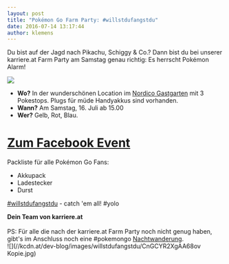 ```yaml
---
layout: post
title: "Pokémon Go Farm Party: #willstdufangstdu"
date: 2016-07-14 13:17:44
author: klemens
---
```


Du bist auf der Jagd nach Pikachu, Schiggy & Co.? Dann bist du bei unserer karriere.at Farm Party am Samstag genau richtig: Es herrscht Pokémon Alarm!

![](//kcdn.at/dev-blog/images/willstdufangstdu/yolo.png)

- **Wo?** In der wunderschönen Location im [Nordico Gastgarten](https://www.google.at/maps/place/48%C2%B018'14.5%22N+14%C2%B017'28.0%22E/@48.304022,14.2889113,655m/data=!3m2!1e3!4b1!4m5!3m4!1s0x0:0x0!8m2!3d48.304022!4d14.2911) mit 3 Pokestops. Plugs für müde Handyakkus sind vorhanden.
- **Wann?** Am Samstag, 16. Juli ab 15.00
- **Wer?** Gelb, Rot, Blau.

# [Zum Facebook Event](https://www.facebook.com/events/1745612572364949/)

Packliste für alle Pokémon Go Fans:

- Akkupack
- Ladestecker
- Durst

[#willstdufangstdu](https://twitter.com/hashtag/willstdufangstdu) - catch 'em all! #yolo

**Dein Team von karriere.at**
<br><br>
PS: Für alle die nach der karriere.at Farm Party noch nicht genug haben, gibt's im Anschluss noch eine #pokemongo [Nachtwanderung](https://www.facebook.com/events/1570598113241228).
<br>
![](//kcdn.at/dev-blog/images/willstdufangstdu/CnGCYR2XgAA68ov Kopie.jpg)
